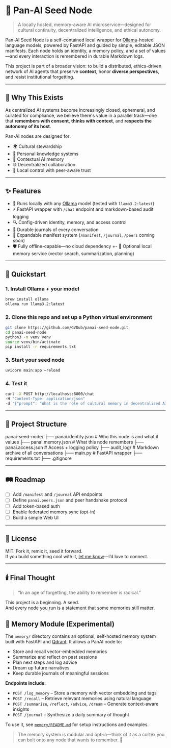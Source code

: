 # 🌱 Pan-AI Seed Node

> A locally hosted, memory-aware AI microservice—designed for cultural continuity, decentralized intelligence, and ethical autonomy.

Pan-AI Seed Node is a self-contained local wrapper for [Ollama](https://ollama.com)-hosted language models, powered by FastAPI and guided by simple, editable JSON manifests. Each node holds an identity, a memory policy, and a set of values—and every interaction is remembered in durable Markdown logs.

This project is part of a broader vision: to build a distributed, ethics-driven network of AI agents that preserve **context**, honor **diverse perspectives**, and resist institutional forgetting.

---

## 🧠 Why This Exists

As centralized AI systems become increasingly closed, ephemeral, and curated for compliance, we believe there's value in a parallel track—one that **remembers with consent**, **thinks with context**, and **respects the autonomy of its host**.

Pan-AI nodes are designed for:

- 🌍 Cultural stewardship
- 🧬 Personal knowledge systems
- 🧭 Contextual AI memory
- 🌐 Decentralized collaboration
- 🔐 Local control with peer-aware trust

---

## ✨ Features

- 🌿 Runs locally with any [Ollama](https://ollama.com) model (tested with `llama3.2:latest`)
- ⚡ FastAPI wrapper with `/chat` endpoint and markdown-based audit logging
- 🔍 Config-driven identity, memory, and access control
- 📜 Durable journals of every conversation
- 🧠 Expandable manifest system (`/manifest`, `/journal`, `/peers` coming soon)
- 🛡️ Fully offline-capable—no cloud dependency
+- 🧠 Optional local memory service (vector search, summarization, planning)

---

## 🚀 Quickstart

### 1. Install Ollama + your model
```bash
brew install ollama
ollama run llama3.2:latest
```

### 2. Clone this repo and set up a Python virtual environment

``` bash
git clone https://github.com/GVDub/panai-seed-node.git
cd panai-seed-node
python3 -m venv venv
source venv/bin/activate
pip install -r requirements.txt
```

### 3. Start your seed node
```bash
uvicorn main:app –reload
```

### 4. Test it
```bash
curl -X POST http://localhost:8000/chat 
-H "Content-Type: application/json" 
-d '{"prompt": "What is the role of cultural memory in decentralized AI?", "tags": ["seed", "memory"]}'
```
---

## 📁 Project Structure
panai-seed-node/
├── panai.identity.json   # Who this node is and what it values
├── panai.memory.json     # What this node remembers
├── panai.access.json     # Access + logging policy
├── audit_log/            # Markdown archive of all conversations
├── main.py               # FastAPI wrapper
├── requirements.txt
├── .gitignore

---

## 🛤 Roadmap

- [ ] Add `/manifest` and `/journal` API endpoints  
- [ ] Define `panai.peers.json` and peer handshake protocol  
- [ ] Add token-based auth  
- [ ] Enable federated memory sync (opt-in)  
- [ ] Build a simple Web UI  

---

## 🧾 License

MIT. Fork it, remix it, seed it forward.  
If you build something cool with it, [let me know](https://github.com/GVDub)—I’d love to connect.

---

## 🕯️ Final Thought

> “In an age of forgetting, the ability to remember is radical.”

This project is a beginning. A seed.  
And every node you run is a statement that some memories still matter.

## 🧠 Memory Module (Experimental)

The `memory/` directory contains an optional, self-hosted memory system built with FastAPI and [Qdrant](https://qdrant.tech/). It allows a PanAI node to:

- Store and recall vector-embedded memories
- Summarize and reflect on past sessions
- Plan next steps and log advice
- Dream up future narratives
- Keep durable journals of meaningful sessions

**Endpoints include:**
- `POST /log_memory` – Store a memory with vector embedding and tags
- `POST /recall` – Retrieve relevant memories using natural language
- `POST /summarize`, `/reflect`, `/advice`, `/dream` – Generate context-aware insights
- `POST /journal` – Synthesize a daily summary of thought

To use it, see [`memory/README.md`](memory/README.md) for setup instructions and examples.

> The memory system is modular and opt-in—think of it as a cortex you can bolt onto any node that wants to remember.
🌱
